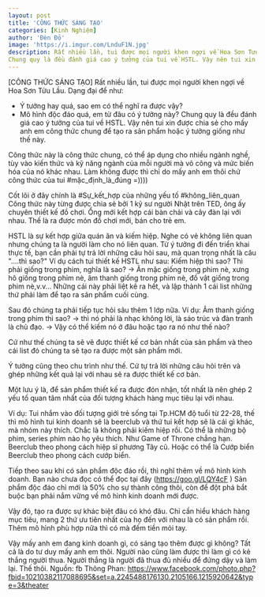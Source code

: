 ```yaml
---
layout: post
title: 'CÔNG THỨC SÁNG TẠO'
categories: [Kinh Nghiệm]
author: 'Đèn Đỏ'
image: 'https://i.imgur.com/LnduF1N.jpg'
description: Rất nhiều lần, tui được mọi người khen ngợi về Hoa Sơn Tửu Lầu. Dạng đại để như: Ý tưởng hay quá, sao em có thể nghĩ ra được vậy? Mô hình độc đáo quá, em từ đâu có ý tưởng này?
Chung quy là đều đánh giá cao ý tưởng của tui về HSTL. Vậy nên tui xin được chia sẻ cho mấy anh em công thức chung để tạo ra sản phẩm hoặc ý tưởng giống như thế này.
---
```

[CÔNG THỨC SÁNG TẠO]
Rất nhiều lần, tui được mọi người khen ngợi về Hoa Sơn Tửu Lầu. Dạng đại để như:
- Ý tưởng hay quá, sao em có thể nghĩ ra được vậy?
- Mô hình độc đáo quá, em từ đâu có ý tưởng này?
Chung quy là đều đánh giá cao ý tưởng của tui về HSTL. Vậy nên tui xin được chia sẻ cho mấy anh em công thức chung để tạo ra sản phẩm hoặc ý tưởng giống như thế này.

Công thức này là công thức chung, có thể áp dụng cho nhiều ngành nghề, tùy vào kiến thức và kỹ năng ngành của mỗi người mà võ công và mức biến hóa của nó khác nhau. Làm không được thì chỉ do mấy anh em thôi chứ công thức của tui #mặc_định_là_đúng =))))

Cốt lõi ở đây chính là #Sự_kết_hợp của những yếu tố #không_liên_quan
Công thức này từng được chia sẻ bởi 1 kỹ sư người Nhật trên TED, ông ấy chuyên thiết kế đồ chơi. Ổng mới kết hợp cái bàn chải và cây đàn lại với nhau. Thế là ra được món đồ chơi mới, bán cho trẻ em.

HSTL là sự kết hợp giữa quán ăn và kiếm hiệp. Nghe có vẻ không liên quan nhưng chúng ta là người làm cho nó liên quan.
Từ ý tưởng đi đến triển khai thực tế, bạn cần phải tự trả lời những câu hỏi sau, mà quan trọng nhất là câu "....thì sao?"
Ví dụ cách tui thiết kế HSTL như sau:
Kiếm hiệp thì sao?
 Thì phải giống trong phim, nghĩa là sao? -> Ăn mặc giống trong phim nè, xưng hô giống trong phim nè, âm thanh giống trong phim nè, đồ vật giống trong phim nè,v.v...
Những cái này phải liệt kê ra hết, và lập thành 1 cái list những thứ phải làm để tạo ra sản phẩm cuối cùng.

Sau đó chúng ta phải tiếp tục hỏi sâu thêm 1 lớp nữa.
Ví dụ: Âm thanh giống trong phim thì sao? -> thì nó phải là nhạc không lời, là sáo trúc và đàn tranh là chủ đạo. -> Vậy có thể kiếm nó ở đâu hoặc tạo ra nó như thế nào?

Cứ như thế chúng ta sẽ vẽ được thiết kế cơ bản nhất của sản phẩm và theo cái list đó chúng ta sẽ tạo ra được một sản phẩm mới.

Ý tưởng cũng theo chu trình như thế. Cứ tự trả lời những câu hỏi trên và ghép những kết quả lại với nhau sẽ ra được thiết kế cơ bản.

Một lưu ý là, để sản phẩm thiết kế ra được đón nhận, tốt nhất là nên ghép 2 yếu tố quan tâm nhất của đối tượng khách hàng mục tiêu lại với nhau.

Ví dụ: Tui nhắm vào đối tượng giới trẻ sống tại Tp.HCM độ tuổi từ 22-28, thế thì mô hình tui kinh doanh sẽ là beerclub và thứ tui kết hợp sẽ là cái gì khác, mà nhóm này thích. Chắc là không phải kiếm hiệp rồi.
Có thể là những bộ phim, series phim nào họ yêu thích. Như Game of Throne chẳng hạn.
 Beerclub theo phong cách hiệp sĩ phương Tây cũ.
Hoặc có thể là Cướp biển
 Beerclub theo phong cách cướp biển.

Tiếp theo sau khi có sản phẩm độc đáo rồi, thì nghĩ thêm về mô hình kinh doanh. Bạn nào chưa đọc có thể đọc tại đây (https://goo.gl/LQY4cF )
Sản phẩm độc đáo chỉ mới là 50% cho sự thành công thôi, còn để đột phá bắt buộc bạn phải nắm vững về mô hình kinh doanh mới được.

Vậy đó, tạo ra được sự khác biệt đâu có khó đâu. Chỉ cần hiểu khách hàng mục tiêu, mang 2 thứ ưu tiên nhất của họ đến với nhau là có sản phẩm rồi. Thêm mô hình phù hợp nữa thì có mà đếm tiền mỏi tay.

Vậy mấy anh em đang kinh doanh gì, có sáng tạo thêm được gì không? Tất cả là do tư duy mấy anh em thôi. Người nào cũng làm được thì làm gì có kẻ thắng người thua.
Người thắng là người đã thua đủ nhiều để đứng dậy và làm lại. Thế thôi.
Nguồn: fb Thông Phan: https://www.facebook.com/photo.php?fbid=10210382117088695&set=a.2245488176130.2105166.1215920642&type=3&theater

